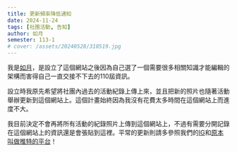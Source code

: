```yaml
---
title: 更新頻率降低通知
date: 2024-11-24
tags: [社團活動, 告知]
author: 如月
semester: 113-1
# cover: /assets/20240528/310519.jpg
---
```


我是[如月](https://kisaragi-hiu.com/)，是設立了這個網站之後因為自己選了一個需要很多相關知識才能編輯的架構而害得自己一直交接不下去的110屆資訊。

設立時我原先希望將社團內過去的活動紀錄上傳上來，並且把新的照片也隨著活動舉辦更新到這個網站上。這個計畫始終因為我沒有花費太多時間在這個網站上而進度不大。

我目前決定不會再將所有活動的紀錄照片上傳到這個網站上，不過有需要分開記錄在這個網站上的資訊還是會張貼到這裡。平常的更新則請多參照我們的[IG](https://www.instagram.com/nkust.dcc/)和[原本叫做推特的平台](https://twitter.com/DreamsComiC8763)！

